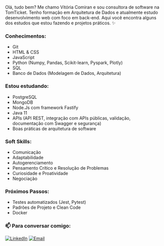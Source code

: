 

Olá, tudo bem? Me chamo Vitória Comiran e sou consultora de software na TomTicket. Tenho formação em Arquitetura de Dados e atualmente estudo desenvolvimento web com foco em back-end.
Aqui você encontra alguns dos estudos que estou fazendo e projetos práticos.
✨ 

### Conhecimentos:
- Git
- HTML & CSS
- JavaScript
- Python (Numpy, Pandas, Scikit-learn, Pyspark, Plotly)
- SQL
- Banco de Dados (Modelagem de Dados, Arquitetura)

### Estou estudando:
- PostgreSQL
- MongoDB
- Node.Js com framework Fastify
- Java 11
- APIs (API REST, integração com APIs públicas, validação, documentação com Swagger e segurança)
- Boas práticas de arquitetura de software

### Soft Skills:
- Comunicação
- Adaptabilidade
- Autogerenciamento
- Pensamento Crítico e Resolução de Problemas
- Curiosidade e Proatividade
- Negociação

### Próximos Passos:
- Testes automatizados (Jest, Pytest)
- Padrões de Projeto e Clean Code
- Docker



### 📫 Para conversar comigo:
[![LinkedIn](https://img.shields.io/badge/LinkedIn-Vitoria%20Comiran-blue?logo=linkedin)](https://www.linkedin.com/in/vitoriacomiran/)
[![Email](https://img.shields.io/badge/Email-comiran.vitoria@gmail.com-red?style=flat)](mailto:comiran.vitoria@gmail.com)
